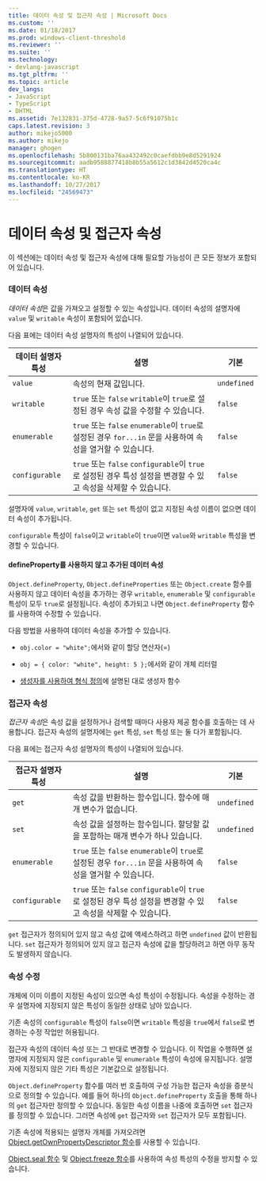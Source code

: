 ```yaml
---
title: 데이터 속성 및 접근자 속성 | Microsoft Docs
ms.custom: ''
ms.date: 01/18/2017
ms.prod: windows-client-threshold
ms.reviewer: ''
ms.suite: ''
ms.technology:
- devlang-javascript
ms.tgt_pltfrm: ''
ms.topic: article
dev_langs:
- JavaScript
- TypeScript
- DHTML
ms.assetid: 7e132831-375d-4728-9a57-5c6f91075b1c
caps.latest.revision: 3
author: mikejo5000
ms.author: mikejo
manager: ghogen
ms.openlocfilehash: 5b800131ba76aa432492c0caefdbb9e8d5291924
ms.sourcegitcommit: aadb9588877418b8b55a5612c1d3842d4520ca4c
ms.translationtype: HT
ms.contentlocale: ko-KR
ms.lasthandoff: 10/27/2017
ms.locfileid: "24569473"
---
```

# <a name="data-properties-and-accessor-properties"></a>데이터 속성 및 접근자 속성
이 섹션에는 데이터 속성 및 접근자 속성에 대해 필요할 가능성이 큰 모든 정보가 포함되어 있습니다.  
  
### <a name="data-properties"></a>데이터 속성  
 *데이터 속성*은 값을 가져오고 설정할 수 있는 속성입니다. 데이터 속성의 설명자에 `value` 및 `writable` 속성이 포함되어 있습니다.  
  
 다음 표에는 데이터 속성 설명자의 특성이 나열되어 있습니다.  
  
|데이터 설명자 특성|설명|기본|  
|-------------------------------|-----------------|-------------|  
|`value`|속성의 현재 값입니다.|`undefined`|  
|`writable`|`true` 또는 `false` `writable`이 `true`로 설정된 경우 속성 값을 수정할 수 있습니다.|`false`|  
|`enumerable`|`true` 또는 `false` `enumerable`이 `true`로 설정된 경우 `for...in` 문을 사용하여 속성을 열거할 수 있습니다.|`false`|  
|`configurable`|`true` 또는 `false` `configurable`이 `true`로 설정된 경우 특성 설정을 변경할 수 있고 속성을 삭제할 수 있습니다.|`false`|  
  
 설명자에 `value`, `writable`, `get` 또는 `set` 특성이 없고 지정된 속성 이름이 없으면 데이터 속성이 추가됩니다.  
  
 `configurable` 특성이 `false`이고 `writable`이 `true`이면 `value`와 `writable` 특성을 변경할 수 있습니다.  
  
#### <a name="data-properties-added-without-using-defineproperty"></a>defineProperty를 사용하지 않고 추가된 데이터 속성  
 `Object.defineProperty`, `Object.defineProperties` 또는 `Object.create` 함수를 사용하지 않고 데이터 속성을 추가하는 경우 `writable`, `enumerable` 및 `configurable` 특성이 모두 `true`로 설정됩니다. 속성이 추가되고 나면 `Object.defineProperty` 함수를 사용하여 수정할 수 있습니다.  
  
 다음 방법을 사용하여 데이터 속성을 추가할 수 있습니다.  
  
-   `obj.color = "white";`에서와 같이 할당 연산자(=)  
  
-   `obj = { color: "white", height: 5 };`에서와 같이 개체 리터럴  
  
-   [생성자를 사용하여 형식 정의](../../javascript/advanced/using-constructors-to-define-types.md)에 설명된 대로 생성자 함수  
  
### <a name="accessor-properties"></a>접근자 속성  
 *접근자 속성*은 속성 값을 설정하거나 검색할 때마다 사용자 제공 함수를 호출하는 데 사용합니다. 접근자 속성의 설명자에는 `get` 특성, `set` 특성 또는 둘 다가 포함됩니다.  
  
 다음 표에는 접근자 속성 설명자의 특성이 나열되어 있습니다.  
  
|접근자 설명자 특성|설명|기본|  
|-----------------------------------|-----------------|-------------|  
|`get`|속성 값을 반환하는 함수입니다. 함수에 매개 변수가 없습니다.|`undefined`|  
|`set`|속성 값을 설정하는 함수입니다. 할당할 값을 포함하는 매개 변수가 하나 있습니다.|`undefined`|  
|`enumerable`|`true` 또는 `false` `enumerable`이 `true`로 설정된 경우 `for...in` 문을 사용하여 속성을 열거할 수 있습니다.|`false`|  
|`configurable`|`true` 또는 `false` `configurable`이 `true`로 설정된 경우 특성 설정을 변경할 수 있고 속성을 삭제할 수 있습니다.|`false`|  
  
 `get` 접근자가 정의되어 있지 않고 속성 값에 액세스하려고 하면 `undefined` 값이 반환됩니다. `set` 접근자가 정의되어 있지 않고 접근자 속성에 값을 할당하려고 하면 아무 동작도 발생하지 않습니다.  
  
### <a name="property-modifications"></a>속성 수정  
 개체에 이미 이름이 지정된 속성이 있으면 속성 특성이 수정됩니다. 속성을 수정하는 경우 설명자에 지정되지 않은 특성이 동일한 상태로 남아 있습니다.  
  
 기존 속성의 `configurable` 특성이 `false`이면 `writable` 특성을 `true`에서 `false`로 변경하는 수정 작업만 허용됩니다.  
  
 접근자 속성의 데이터 속성 또는 그 반대로 변경할 수 있습니다. 이 작업을 수행하면 설명자에 지정되지 않은 `configurable` 및 `enumerable` 특성이 속성에 유지됩니다. 설명자에 지정되지 않은 기타 특성은 기본값으로 설정됩니다.  
  
 `Object.defineProperty` 함수를 여러 번 호출하여 구성 가능한 접근자 속성을 증분식으로 정의할 수 있습니다. 예를 들어 하나의 `Object.defineProperty` 호출을 통해 하나의 `get` 접근자만 정의할 수 있습니다. 동일한 속성 이름을 나중에 호출하면 `set` 접근자를 정의할 수 있습니다. 그러면 속성에 `get` 접근자와 `set` 접근자가 모두 포함됩니다.  
  
 기존 속성에 적용되는 설명자 개체를 가져오려면 [Object.getOwnPropertyDescriptor 함수](../../javascript/reference/object-getownpropertydescriptor-function-javascript.md)를 사용할 수 있습니다.  
  
 [Object.seal 함수](../../javascript/reference/object-seal-function-javascript.md) 및 [Object.freeze 함수](../../javascript/reference/object-freeze-function-javascript.md)를 사용하여 속성 특성의 수정을 방지할 수 있습니다.